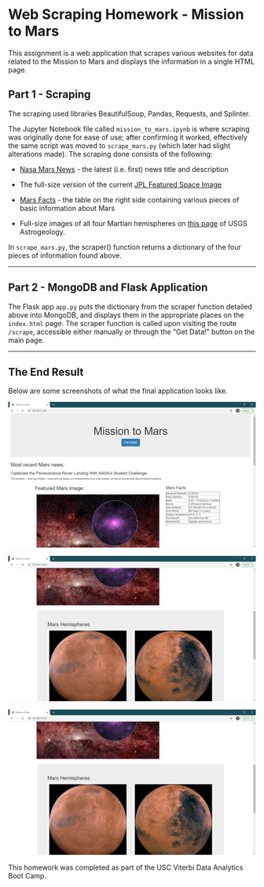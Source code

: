 # Web Scraping Homework - Mission to Mars

This assignment is a web application that scrapes various websites for data related to the Mission to Mars and displays the information in a single HTML page. 



## Part 1 - Scraping

The scraping used libraries BeautifulSoup, Pandas, Requests, and Splinter. 

The Jupyter Notebook file called `mission_to_mars.ipynb` is where scraping was originally done for ease of use; after confirming it worked, effectively the same script was moved to `scrape_mars.py` (which later had slight alterations made). The scraping done consists of the following: 
* [Nasa Mars News](https://mars.nasa.gov/news/) - the latest (i.e. first) news title and description

* The full-size version of the current [JPL Featured Space Image](https://www.jpl.nasa.gov/spaceimages/?search=&category=Mars)

* [Mars Facts](https://space-facts.com/mars/) - the table on the right side containing various pieces of basic information about Mars

* Full-size images of all four Martian hemispheres on [this page](https://astrogeology.usgs.gov/search/results?q=hemisphere+enhanced&k1=target&v1=Mar) of USGS Astrogeology.

In `scrape_mars.py`, the scraper() function returns a dictionary of the four pieces of information found above.

- - -

## Part 2 - MongoDB and Flask Application

The Flask app `app.py` puts the dictionary from the scraper function detailed above into MongoDB, and displays them in the appropriate places on the `index.html` page. The scraper function is called upon visiting the route `/scrape`, accessible either manually or through the "Get Data!" button on the main page. 

- - -

## The End Result

Below are some screenshots of what the final application looks like. 

![Shot1](Shot1.png)

![Shot1](Shot2.png)

![Shot3](Shot3.png)


This homework was completed as part of the USC Viterbi Data Analytics Boot Camp. 